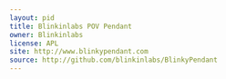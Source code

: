 ```yaml
---
layout: pid
title: Blinkinlabs POV Pendant
owner: Blinkinlabs
license: APL
site: http://www.blinkypendant.com
source: http://github.com/blinkinlabs/BlinkyPendant
---
```


